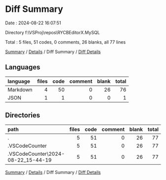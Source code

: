 # Diff Summary

Date : 2024-08-22 16:07:51

Directory f:\\VSProj\\repos\\RYCBEditorX.MySQL

Total : 5 files,  51 codes, 0 comments, 26 blanks, all 77 lines

[Summary](results.md) / [Details](details.md) / Diff Summary / [Diff Details](diff-details.md)

## Languages
| language | files | code | comment | blank | total |
| :--- | ---: | ---: | ---: | ---: | ---: |
| Markdown | 4 | 50 | 0 | 26 | 76 |
| JSON | 1 | 1 | 0 | 0 | 1 |

## Directories
| path | files | code | comment | blank | total |
| :--- | ---: | ---: | ---: | ---: | ---: |
| . | 5 | 51 | 0 | 26 | 77 |
| .VSCodeCounter | 5 | 51 | 0 | 26 | 77 |
| .VSCodeCounter\\2024-08-22_15-44-19 | 5 | 51 | 0 | 26 | 77 |

[Summary](results.md) / [Details](details.md) / Diff Summary / [Diff Details](diff-details.md)
